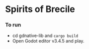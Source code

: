 # Spirits of Brecile

### To run
- cd gdnative-lib and `cargo build`
- Open Godot editor v3.4.5 and play.